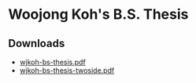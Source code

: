 # Woojong Koh's B.S. Thesis

## Downloads
* [wjkoh-bs-thesis.pdf](https://bitbucket.org/wjkoh/wjkoh-bs-thesis/raw/default/wjkoh-bs-thesis.pdf)
* [wjkoh-bs-thesis-twoside.pdf](https://bitbucket.org/wjkoh/wjkoh-bs-thesis/raw/default/wjkoh-bs-thesis-twoside.pdf)
